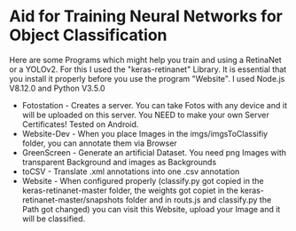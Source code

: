 # Aid for Training Neural Networks for Object Classification
Here are some Programs which might help you train and using a RetinaNet or a YOLOv2. For this I used the "keras-retinanet" Library. It is essential that you install it properly before you use the program "Website". I used Node.js V8.12.0 and Python V3.5.0
* Fotostation - Creates a server. You can take Fotos with any device and it will be uploaded on this server. You NEED to make your own Server Certificates! Tested on Android.
* Website-Dev - When you place Images in the imgs/imgsToClassifiy folder, you can annotate them via Browser
* GreenScreen - Generate an artificial Dataset. You need png Images with transparent Background and images as Backgrounds
* toCSV - Translate .xml annotations into one .csv annotation
* Website - When configured properly (classify.py got copied in the keras-retinanet-master folder, the weights got copiet in the keras-retinanet-master/snapshots folder and in routs.js and classify.py the Path got changed) you can visit this Website, upload your Image and it will be classified.
